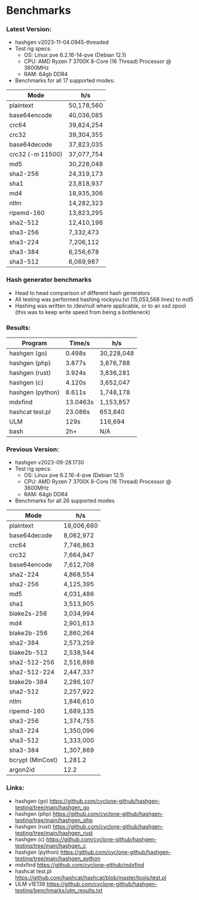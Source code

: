 # Benchmarks
 
### Latest Version: 
- hashgen v2023-11-04.0945-threaded
- Test rig specs:
  - OS: Linux pve 6.2.16-14-pve (Debian 12.1)
  - CPU: AMD Ryzen 7 3700X 8-Core (16 Thread) Processor @ 3600MHz
  - RAM: 64gb DDR4
- Benchmarks for all 17 supported modes:

| Mode  | h/s |
| ------------- | ------------- | 
| plaintext | 50,178,560 |
| base64encode | 40,036,085 |
| crc64 | 39,824,254 |
| crc32 | 39,304,355 |
| base64decode | 37,823,035 |
| crc32 (-m 11500) | 37,077,754 |
| md5 | 30,228,048 |
| sha2-256 | 24,319,173 |
| sha1 | 23,818,937 |
| md4 | 18,935,306 |
| ntlm | 14,282,323 |
| ripemd-160 | 13,823,295 |
| sha2-512 | 12,410,196 |
| sha3-256 | 7,332,473 |
| sha3-224 | 7,206,112 |
| sha3-384 | 6,256,678 |
| sha3-512 | 6,069,987 |

### Hash generator benchmarks
 - Head to head comparison of different hash generators
 - All testing was performed hashing rockyou.txt (15,053,568 lines) to md5
 - Hashing was written to /dev/null where applicable, or to an ssd zpool (this was to keep write speed from being a bottleneck)

### Results:
| Program  | Time/s | h/s |
| ------------- | ------------- | ------------- |
| hashgen (go)  | 0.498s | 30,228,048 |
| hashgen (php) | 3.877s | 3,876,788 |
| hashgen (rust)    | 3.924s | 3,836,281 |
| hashgen (c)   | 4.120s | 3,652,047 |
| hashgen (python)  | 8.611s | 1,748,178 |
| mdxfind	| 13.0463s | 1,153,857 |
| hashcat test.pl	| 23.086s | 653,840 |
| ULM | 129s | 116,694 |
| bash | 2h+ | N/A |

### Previous Version: 
- hashgen v2023-09-28.1730
- Test rig specs:
  - OS: Linux pve 6.2.16-4-pve (Debian 12.1)
  - CPU: AMD Ryzen 7 3700X 8-Core (16 Thread) Processor @ 3600MHz
  - RAM: 64gb DDR4
- Benchmarks for all 26 supported modes

| Mode  | h/s |
| ------------- | ------------- | 
| plaintext | 18,006,660 |
| base64decode | 8,062,972 |
| crc64 | 7,746,863 |
| crc32 | 7,664,947 |
| base64encode | 7,612,708 |
| sha2-224 | 4,868,554 |
| sha2-256 | 4,125,395 |
| md5 | 4,031,486 |
| sha1 | 3,513,905 |
| blake2s-256 | 3,034,994 |
| md4 | 2,901,613 |
| blake2b-256 | 2,860,264 |
| sha2-384 | 2,573,259 |
| blake2b-512 | 2,538,544 |
| sha2-512-256 | 2,516,898 |
| sha2-512-224 | 2,447,337 |
| blake2b-384 | 2,286,107 |
| sha2-512 | 2,257,922 |
| ntlm | 1,846,610 |
| ripemd-160 | 1,689,135 |
| sha3-256 | 1,374,755 |
| sha3-224 | 1,350,096 |
| sha3-512 | 1,333,000 |
| sha3-384 | 1,307,869 |
| bcrypt (MinCost) | 1,281.2 |
| argon2id | 12.2 |

### Links:
- hashgen (go) https://github.com/cyclone-github/hashgen-testing/tree/main/hashgen_go
- hashgen (php) https://github.com/cyclone-github/hashgen-testing/tree/main/hashgen_php
- hashgen (rust) https://github.com/cyclone-github/hashgen-testing/tree/main/hashgen_rust
- hashgen (c) https://github.com/cyclone-github/hashgen-testing/tree/main/hashgen_c
- hashgen (python) https://github.com/cyclone-github/hashgen-testing/tree/main/hashgen_python
- mdxfind https://github.com/cyclone-github/mdxfind
- hashcat test.pl https://github.com/hashcat/hashcat/blob/master/tools/test.pl
- ULM v1E139 https://github.com/cyclone-github/hashgen-testing/benchmarks/ulm_results.txt